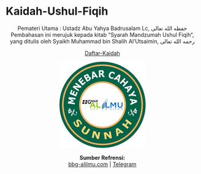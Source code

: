 # Kaidah-Ushul-Fiqih

<p align="center">
Pemateri Utama : Ustadz Abu Yahya Badrusalam Lc,  حفظه الله تعالى
Pembahasan ini merujuk kepada kitab “Syarah Mandzumah Ushul Fiqih“, yang ditulis oleh Syaikh Muhammad bin Shalih Al’Utsaimin, رحمه الله تعالى
</p>

<p align="center">
<a href="https://github.com/NuBie/Kaidah-Ushul-Fiqih/tree/master/Daftar_Kaidah">Daftar-Kaidah</a>
</p>

<p align="center">
<img src="/Pictures/logo.jpeg" alt="bbg-alilmu-logo"/>
</p>

<p align="center">
  <b>Sumber Refrensi:</b><br>
  <a href="https://goo.gl/9N6nQW">bbg-alilmu.com</a> |
  <a href="https://t.me/kaidah_ushul_fiqih">Telegram</a>
</p>
